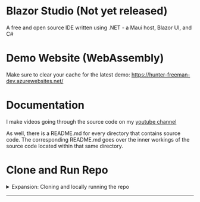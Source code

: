 # Blazor Studio (Not yet released)
A free and open source IDE written using .NET - a Maui host, Blazor UI, and C#

# Demo Website (WebAssembly)
Make sure to clear your cache for the latest demo:
https://hunter-freeman-dev.azurewebsites.net/

# Documentation

I make videos going through the source code on my [youtube channel](https://www.youtube.com/channel/UCzhWhqYVP40as1MFUesQM9w)

As well, there is a README.md for every directory that contains source code. The corresponding README.md goes over the inner workings of the source code located within that same directory.

# Clone and Run Repo

<details>
  <summary>Expansion: Cloning and locally running the repo</summary>


Clone the repo.
![I showcase cloning the repo](/Images/RootREADME/CloneTheRepo.gif)

Open the repo in Visual Studio, or any editor of choice.
![I showcase opening the repo](/Images/RootREADME/OpenTheRepo.gif)

Run the .NET Maui host.
![I showcase opening the repo](/Images/RootREADME/RunTheRepo.gif)

</details>

---
